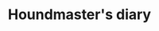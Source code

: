 ---
layout: item
title: Houndmaster's diary
item-id: 20897
datatable: true
id: 20897
name: "Houndmaster's diary"
members: true
lowalch: 0
highalch: 0
examine: "Confessions of a troubled soul."
monsters:
  - id: 7562
    name: "Muttadile"
    members: true
    combat_level: 0
    wiki_url: "https://oldschool.runescape.wiki/w/Muttadile"
    drops:
      - quantity: "1"
        rarity: 1
    image: "https://oldschool.runescape.wiki/images/thumb/c/c4/Muttadile.png/250px-Muttadile.png?55798"
---